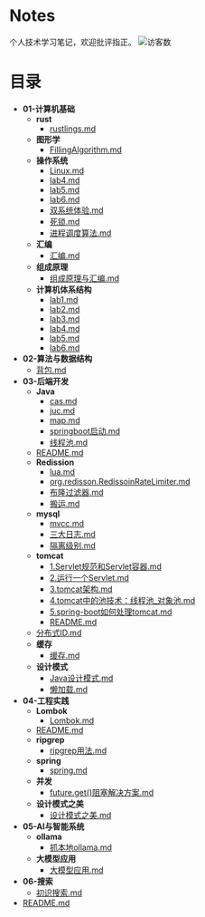 # Notes

个人技术学习笔记，欢迎批评指正。
![访客数](https://visitor-badge.laobi.icu/badge?page_id=colommar.Notes)

# 目录

- **01-计算机基础**
  - **rust**
    - [rustlings.md](01-计算机基础/rust/rustlings.md)
  - **图形学**
    - [FillingAlgorithm.md](01-计算机基础/图形学/FillingAlgorithm.md)
  - **操作系统**
    - [Linux.md](01-计算机基础/操作系统/Linux.md)
    - [lab4.md](01-计算机基础/操作系统/lab4.md)
    - [lab5.md](01-计算机基础/操作系统/lab5.md)
    - [lab6.md](01-计算机基础/操作系统/lab6.md)
    - [双系统体验.md](01-计算机基础/操作系统/双系统体验.md)
    - [死锁.md](01-计算机基础/操作系统/死锁.md)
    - [进程调度算法.md](01-计算机基础/操作系统/进程调度算法.md)
  - **汇编**
    - [汇编.md](01-计算机基础/汇编/汇编.md)
  - **组成原理**
    - [组成原理与汇编.md](01-计算机基础/组成原理/组成原理与汇编.md)
  - **计算机体系结构**
    - [lab1.md](01-计算机基础/计算机体系结构/lab1.md)
    - [lab2.md](01-计算机基础/计算机体系结构/lab2.md)
    - [lab3.md](01-计算机基础/计算机体系结构/lab3.md)
    - [lab4.md](01-计算机基础/计算机体系结构/lab4.md)
    - [lab5.md](01-计算机基础/计算机体系结构/lab5.md)
    - [lab6.md](01-计算机基础/计算机体系结构/lab6.md)
- **02-算法与数据结构**
  - [背包.md](02-算法与数据结构/背包.md)
- **03-后端开发**
  - **Java**
    - [cas.md](03-后端开发/Java/cas.md)
    - [juc.md](03-后端开发/Java/juc.md)
    - [map.md](03-后端开发/Java/map.md)
    - [springboot启动.md](03-后端开发/Java/springboot启动.md)
    - [线程池.md](03-后端开发/Java/线程池.md)
  - [README.md](03-后端开发/README.md)
  - **Redission**
    - [lua.md](03-后端开发/Redission/lua.md)
    - [org.redisson.RedissoinRateLimiter.md](03-后端开发/Redission/org.redisson.RedissoinRateLimiter.md)
    - [布隆过滤器.md](03-后端开发/Redission/布隆过滤器.md)
    - [搬运.md](03-后端开发/Redission/搬运.md)
  - **mysql**
    - [mvcc.md](03-后端开发/mysql/mvcc.md)
    - [三大日志.md](03-后端开发/mysql/三大日志.md)
    - [隔离级别.md](03-后端开发/mysql/隔离级别.md)
  - **tomcat**
    - [1.Servlet规范和Servlet容器.md](03-后端开发/tomcat/1.Servlet规范和Servlet容器.md)
    - [2.运行一个Servlet.md](03-后端开发/tomcat/2.运行一个Servlet.md)
    - [3.tomcat架构.md](03-后端开发/tomcat/3.tomcat架构.md)
    - [4.tomcat中的池技术：线程池_对象池.md](03-后端开发/tomcat/4.tomcat中的池技术：线程池_对象池.md)
    - [5.spring-boot如何处理tomcat.md](03-后端开发/tomcat/5.spring-boot如何处理tomcat.md)
    - [README.md](03-后端开发/tomcat/README.md)
  - [分布式ID.md](03-后端开发/分布式ID.md)
  - **缓存**
    - [缓存.md](03-后端开发/缓存/缓存.md)
  - **设计模式**
    - [Java设计模式.md](03-后端开发/设计模式/Java设计模式.md)
    - [懒加载.md](03-后端开发/设计模式/懒加载.md)
- **04-工程实践**
  - **Lombok**
    - [Lombok.md](04-工程实践/Lombok/Lombok.md)
  - [README.md](04-工程实践/README.md)
  - **ripgrep**
    - [ripgrep用法.md](04-工程实践/ripgrep/ripgrep用法.md)
  - **spring**
    - [spring.md](04-工程实践/spring/spring.md)
  - **并发**
    - [future.get()阻塞解决方案.md](04-工程实践/并发/future.get()阻塞解决方案.md)
  - **设计模式之美**
    - [设计模式之美.md](04-工程实践/设计模式之美/设计模式之美.md)
- **05-AI与智能系统**
  - **ollama**
    - [抓本地ollama.md](05-AI与智能系统/ollama/抓本地ollama.md)
  - **大模型应用**
    - [大模型应用.md](05-AI与智能系统/大模型应用/大模型应用.md)
- **06-搜索**
  - [初识搜索.md](06-搜索/初识搜索.md)
- [README.md](README.md)